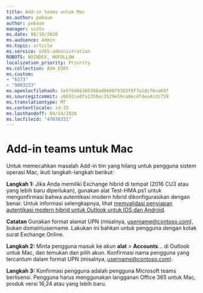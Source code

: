 ```yaml
---
title: Add-in teams untuk Mac
ms.author: pebaum
author: pebaum
manager: scotv
ms.date: 08/10/2020
ms.audience: Admin
ms.topic: article
ms.service: o365-administration
ROBOTS: NOINDEX, NOFOLLOW
localization_priority: Priority
ms.collection: Adm_O365
ms.custom:
- "6173"
- "9003233"
ms.openlocfilehash: 1e5f6d66386398ad8600f9383f9f7a1dcf0ce69f
ms.sourcegitcommit: c6692ce0fa1358ec3529e59ca0ecdfdea4cdc759
ms.translationtype: MT
ms.contentlocale: id-ID
ms.lasthandoff: 09/14/2020
ms.locfileid: "47670331"
---
```

# <a name="teams-add-in-for-mac"></a>Add-in teams untuk Mac

Untuk memecahkan masalah Add-in tim yang hilang untuk pengguna sistem operasi Mac, ikuti langkah-langkah berikut:

**Langkah 1:** Jika Anda memiliki Exchange hibrid di tempat (2016 CU3 atau yang lebih baru diperlukan), gunakan alat Test-HMA.ps1 untuk mengonfirmasi bahwa autentikasi modern hibrid dikonfigurasikan dengan benar. Untuk informasi selengkapnya, lihat [memvalidasi penyiapan autentikasi modern hibrid untuk Outlook untuk IOS dan Android](https://aka.ms/AA980zq).  

**Catatan** Gunakan format alamat UPN (misalnya, [username@contoso.com](mailto:username@contoso.com)), bukan domain\username. Lakukan ini bahkan untuk pengguna dengan kotak surat Exchange Online.

**Langkah 2:** Minta pengguna masuk ke akun **alat**  >  **Accounts**... di Outlook untuk Mac, dan temukan dan pilih akun. Konfirmasi nama pengguna yang tercantum dalam format UPN (misalnya, [username@contoso.com](mailto:username@contoso.com)).

**Langkah 3:** Konfirmasi pengguna adalah pengguna Microsoft teams berlisensi. Pengguna harus menggunakan langganan Office 365 untuk Mac, produk versi 16,24 atau yang lebih baru.